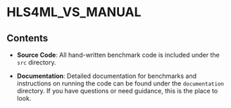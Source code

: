 # HLS4ML_VS_MANUAL

## Contents

- **Source Code**: All hand-written benchmark code is included under the `src` directory.

- **Documentation**: Detailed documentation for benchmarks and instructions on running the code can be found under the `documentation` directory. If you have questions or need guidance, this is the place to look.
